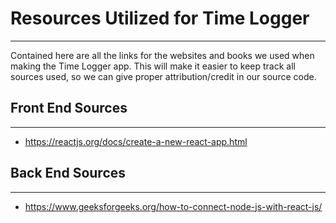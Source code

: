 # Resources Utilized for Time Logger

-----
Contained here are all the links for the websites and books we used
when making the Time Logger app. This will make it easier to keep
track all sources used, so we can give proper attribution/credit in our
source code.


## Front End Sources 
-----
* https://reactjs.org/docs/create-a-new-react-app.html


## Back End Sources
-----
* https://www.geeksforgeeks.org/how-to-connect-node-js-with-react-js/
